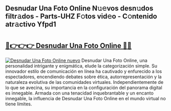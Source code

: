 ## Desnudar Una Foto Online N𝚞𝚎vos desn𝚞dos filtr𝚊dos - Parts-UHZ F𝚘tos vid𝚎o - C𝚘ntenido atr𝚊ctivo Yfpd1

# <h2><a href="http://mb7t6di.tromn.icu/?c=Desnudar+Una+Foto+Online">🔗👉👉👉 Desnudar Una Foto Online 🔗🔗</a></h2>

[![Desnudar Una Foto Online nuevo](https://i.imgur.com/pEAQMta.gif)](http://mb7t6di.tromn.icu/?c=Desnudar+Una+Foto+Online)
Desnudar Una Foto Online, una personalidad intrigante y enigmática, elude la categorización simple. Su innovador estilo de comunicación en línea ha cautivado y enfurecido a los espectadores, encendiendo debates sobre ética, autorrepresentación y la naturaleza evolutiva de las comunidades virtuales. Independientemente de lo que se avecina, su importancia en la configuración del panorama digital es innegable. Armada con una tenacidad inquebrantable y un encanto innegable, la influencia de Desnudar Una Foto Online en el mundo virtual no tiene límites.
